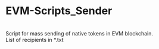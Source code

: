# EVM-Scripts_Sender
<br>
Script for mass sending of native tokens in EVM blockchain. <br>
List of recipients in *.txt
